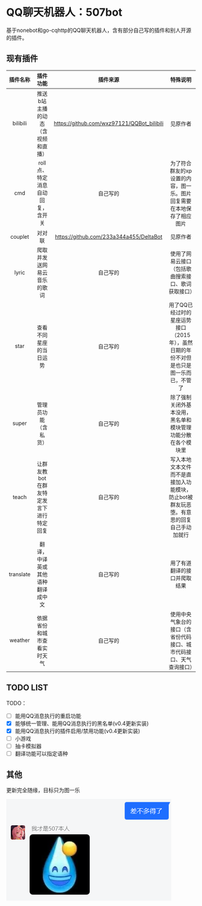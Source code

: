 # QQ聊天机器人：507bot
基于nonebot和go-cqhttp的QQ聊天机器人，含有部分自己写的插件和别人开源的插件。
## 现有插件
|插件名称|插件功能|插件来源|特殊说明|
|:-:|:-:|:-:|:-:|
|bilibili|推送b站主播的动态（含视频和直播）|https://github.com/wxz97121/QQBot_bilibili|见原作者|
|cmd|roll点、特定消息自动回复，含开关|自己写的|为了符合群友的xp设置的内容，图一乐。图片回复需要在本地保存了相应图片|
|couplet|对对联|https://github.com/233a344a455/DeltaBot|见原作者|
|lyric|爬取并发送网易云音乐的歌词|自己写的|使用了网易云接口（包括歌曲搜索接口、歌词获取接口）|
|star|查看不同星座的当日运势|自己写的|用了QQ已经过时的星座运势接口（2015年），虽然日期的年份不对但是也只是图一乐而已，不管了|
|super|管理员功能（含私货）|自己写的|除了强制关闭外基本没用，黑名单和模块管理功能分散在各个模块里|
|teach|让群友教bot在群友特定发言下进行特定回复|自己写的|写入本地文本文件而不是直接加入功能模块，防止bot被群友玩恶堕。有意思的回复自己手动加就行|
|translate|翻译，中译英或其他语种翻译成中文|自己写的|用了有道翻译的接口并爬取结果|
|weather|依据省份和城市查看实时天气|自己写的|使用中央气象台的接口（含省份代码接口、城市代码接口、天气查询接口）|
## TODO LIST
TODO：
- [ ] 能用QQ消息执行的重启功能
- [x] 能够统一管理、能用QQ消息执行的黑名单(v0.4更新实装)
- [x] 能用QQ消息执行的插件启用/禁用功能(v0.4更新实装)
- [ ] 小游戏
- [ ] 抽卡模拟器
- [ ] 翻译功能可以指定语种
## 其他
更新完全随缘，目标只为图一乐

![1.png](1.png)
